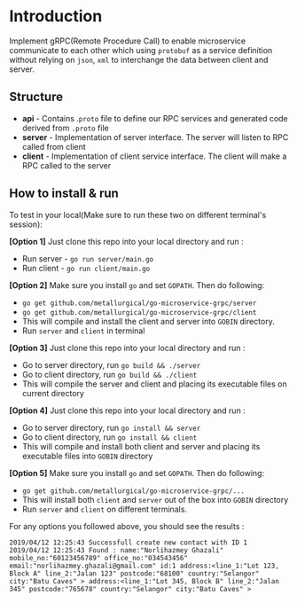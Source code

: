 # Introduction
Implement gRPC(Remote Procedure Call) to enable microservice communicate to each other which using `protobuf` as a service definition without relying on `json`, `xml` to interchange the data between client and server.

## Structure
- **api** - Contains .`proto` file to define our RPC services and generated code derived from  `.proto` file
- **server** - Implementation of server interface. The server will listen to RPC called from client
- **client** - Implementation of client service interface. The client will make a RPC called to the server

## How to install & run
To test in your local(Make sure to run these two on different terminal's session):

**[Option 1]** Just clone this repo into your local directory and run :
- Run server - `go run server/main.go`
- Run client - `go run client/main.go`

**[Option 2]** Make sure you install `go` and set  `GOPATH`. Then do following:
 - `go get github.com/metallurgical/go-microservice-grpc/server`
 - `go get github.com/metallurgical/go-microservice-grpc/client`
 - This will compile and install the client and server into `GOBIN` directory.
 - Run `server` and `client` in terminal
 
 **[Option 3]** Just clone this repo into your local directory and run :
 - Go to server directory, run `go build && ./server`
 - Go to client directory, run `go build && ./client`
 - This will compile the server and client and placing its executable files on current directory
 
 **[Option 4]** Just clone this repo into your local directory and run :
  - Go to server directory, run `go install && server`
  - Go to client directory, run `go install && client`
  - This will compile and install both client and server and placing its executable files into `GOBIN` directory
  
 **[Option 5]** Make sure you install `go` and set  `GOPATH`. Then do following:
 - `go get github.com/metallurgical/go-microservice-grpc/...`
 - This will install both `client` and `server` out of the box into `GOBIN` directory
 - Run `server` and `client` on different terminals.
  
  
  For any options you followed above, you should see the results :
  
  ```
2019/04/12 12:25:43 Successfull create new contact with ID 1
2019/04/12 12:25:43 Found : name:"Norlihazmey Ghazali" mobile_no:"60123456789" office_no:"034543456" email:"norlihazmey.ghazali@gmail.com" id:1 address:<line_1:"Lot 123, Block A" line_2:"Jalan 123" postcode:"68100" country:"Selangor" city:"Batu Caves" > address:<line_1:"Lot 345, Block B" line_2:"Jalan 345" postcode:"765678" country:"Selangor" city:"Batu Caves" >
```


